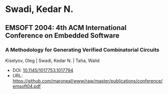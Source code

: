 # Swadi, Kedar N.

## EMSOFT 2004: 4th ACM International Conference on Embedded Software

### A Methodology for Generating Verified Combinatorial Circuits
Kiselyov, Oleg | Swadi, Kedar N. | Taha, Walid
* DOI: [10.1145/1017753.1017794](https://doi.org/10.1145/1017753.1017794)
* URL: <https://github.com/maroneal/www/raw/master/publications/conference/emsoft04.pdf>


